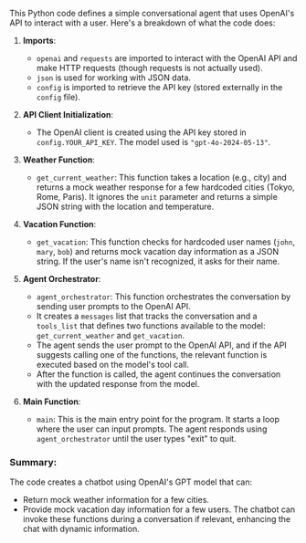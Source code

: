 This Python code defines a simple conversational agent that uses OpenAI's API to interact with a user. Here's a breakdown of what the code does:

1. **Imports**:
   - `openai` and `requests` are imported to interact with the OpenAI API and make HTTP requests (though requests is not actually used).
   - `json` is used for working with JSON data.
   - `config` is imported to retrieve the API key (stored externally in the `config` file).

2. **API Client Initialization**:
   - The OpenAI client is created using the API key stored in `config.YOUR_API_KEY`. The model used is `"gpt-4o-2024-05-13"`.

3. **Weather Function**:
   - `get_current_weather`: This function takes a location (e.g., city) and returns a mock weather response for a few hardcoded cities (Tokyo, Rome, Paris). It ignores the `unit` parameter and returns a simple JSON string with the location and temperature.

4. **Vacation Function**:
   - `get_vacation`: This function checks for hardcoded user names (`john`, `mary`, `bob`) and returns mock vacation day information as a JSON string. If the user's name isn't recognized, it asks for their name.

5. **Agent Orchestrator**:
   - `agent_orchestrator`: This function orchestrates the conversation by sending user prompts to the OpenAI API.
   - It creates a `messages` list that tracks the conversation and a `tools_list` that defines two functions available to the model: `get_current_weather` and `get_vacation`.
   - The agent sends the user prompt to the OpenAI API, and if the API suggests calling one of the functions, the relevant function is executed based on the model's tool call.
   - After the function is called, the agent continues the conversation with the updated response from the model.

6. **Main Function**:
   - `main`: This is the main entry point for the program. It starts a loop where the user can input prompts. The agent responds using `agent_orchestrator` until the user types "exit" to quit.

### Summary:
The code creates a chatbot using OpenAI's GPT model that can:
- Return mock weather information for a few cities.
- Provide mock vacation day information for a few users.
The chatbot can invoke these functions during a conversation if relevant, enhancing the chat with dynamic information.


